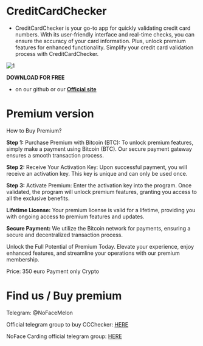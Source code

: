 # CreditCardChecker
 - CreditCardChecker is your go-to app for quickly validating credit card numbers. With its user-friendly interface and real-time checks, you can ensure the accuracy of your card information. Plus, unlock premium features for enhanced functionality. Simplify your credit card validation process with CreditCardChecker.

![1](https://github.com/user-attachments/assets/4d1436fd-6628-499a-9d89-6408ee033293)

**DOWNLOAD FOR FREE** 
 - on our github or our **[Official site](https://creditcardcheckernfc.netlify.app/)**

# Premium version
 How to Buy Premium?

**Step 1:** Purchase Premium with Bitcoin (BTC): To unlock premium features, simply make a payment using Bitcoin (BTC). Our secure payment gateway ensures a smooth transaction process.

**Step 2:** Receive Your Activation Key: Upon successful payment, you will receive an activation key. This key is unique and can only be used once.

**Step 3:** Activate Premium: Enter the activation key into the program. Once validated, the program will unlock premium features, granting you access to all the exclusive benefits.

**Lifetime License:** Your premium license is valid for a lifetime, providing you with ongoing access to premium features and updates.

**Secure Payment:** We utilize the Bitcoin network for payments, ensuring a secure and decentralized transaction process.

Unlock the Full Potential of Premium Today. Elevate your experience, enjoy enhanced features, and streamline your operations with our premium membership.

Price: 350 euro
Payment only Crypto

# Find us / Buy premium 

Telegram: @NoFaceMelon

Official telegram group to buy CCChecker: [HERE](https://t.me/cccnfc)

NoFace Carding official telegram group: [HERE ](https://t.me/NoFaceCarding)
